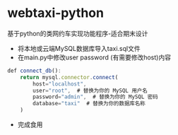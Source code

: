 # webtaxi-python
基于python的类网约车实现功能程序-适合期末设计
- 将本地或云端MySQL数据库导入taxi.sql文件
- 在main.py中修改user password (有需要修改host)内容
```javascript
def connect_db():
    return mysql.connector.connect(
        host="localhost",
        user="root",  # 替换为你的 MySQL 用户名
        password="admin",  # 替换为你的 MySQL 密码
        database="taxi"  # 替换为你的数据库名称
    )
```
- 完成食用
